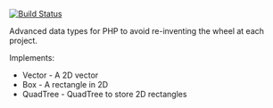 [![Build Status](https://secure.travis-ci.org/sixty-nine/php-data-types.png)](https://travis-ci.org/sixty-nine/php-data-types)

Advanced data types for PHP to avoid re-inventing the wheel at each project.

Implements:

 * Vector - A 2D vector
 * Box - A rectangle in 2D
 * QuadTree - QuadTree to store 2D rectangles
